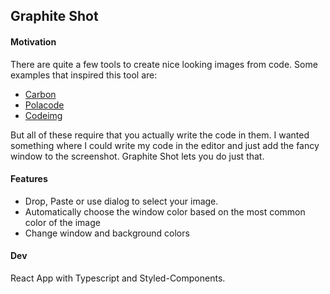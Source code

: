 ## Graphite Shot

#### Motivation

There are quite a few tools to create nice looking images from code. Some examples that inspired this tool are:
 - [Carbon](https://carbon.now.sh)
 - [Polacode](https://marketplace.visualstudio.com/items?itemName=pnp.polacode)
 - [Codeimg](https://codeimg.io/)
 
 But all of these require that you actually write the code in them. I wanted something where I could write my code in the editor and just add the fancy window to the screenshot.
 Graphite Shot lets you do just that.
 
 #### Features
 
 - Drop, Paste or use dialog to select your image.
 - Automatically choose the window color based on the most common color of the image
 - Change window and background colors

#### Dev

React App with Typescript and Styled-Components.
